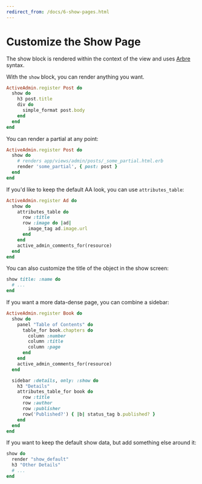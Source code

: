 ```yaml
---
redirect_from: /docs/6-show-pages.html
---
```

# Customize the Show Page

The show block is rendered within the context of the view and uses
[Arbre](https://github.com/activeadmin/arbre) syntax.

With the `show` block, you can render anything you want.

```ruby
ActiveAdmin.register Post do
  show do
    h3 post.title
    div do
      simple_format post.body
    end
  end
end
```

You can render a partial at any point:

```ruby
ActiveAdmin.register Post do
  show do
    # renders app/views/admin/posts/_some_partial.html.erb
    render 'some_partial', { post: post }
  end
end
```

If you'd like to keep the default AA look, you can use `attributes_table`:

```ruby
ActiveAdmin.register Ad do
  show do
    attributes_table do
      row :title
      row :image do |ad|
        image_tag ad.image.url
      end
    end
    active_admin_comments_for(resource)
  end
end
```

You can also customize the title of the object in the show screen:

```ruby
show title: :name do
  # ...
end
```

If you want a more data-dense page, you can combine a sidebar:

```ruby
ActiveAdmin.register Book do
  show do
    panel "Table of Contents" do
      table_for book.chapters do
        column :number
        column :title
        column :page
      end
    end
    active_admin_comments_for(resource)
  end

  sidebar :details, only: :show do
    h3 "Details"
    attributes_table_for book do
      row :title
      row :author
      row :publisher
      row('Published?') { |b| status_tag b.published? }
    end
  end
end
```

If you want to keep the default show data, but add something else around it:

```ruby
show do
  render "show_default"
  h3 "Other Details"
  # ...
end
```
